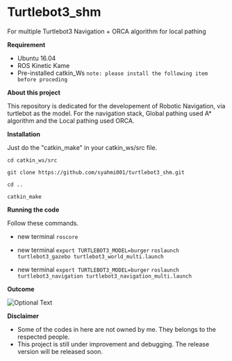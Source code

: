 # Turtlebot3_shm
For multiple Turtlebot3 Navigation + ORCA algorithm for local pathing

**Requirement**


- Ubuntu 16.04
- ROS Kinetic Kame
- Pre-installed catkin_Ws
`note: please install the following item before proceding`

**About this project**


This repository is dedicated for the developement of Robotic Navigation, via turtlebot as the model.
For the navigation stack, Global pathing used A* algorithm and the Local pathing used ORCA.

**Installation**


Just do the "catkin_make" in your catkin_ws/src file.

`cd catkin_ws/src`

`git clone https://github.com/syahmi001/turtlebot3_shm.git`

`cd ..`

`catkin_make`

**Running the code**


Follow these commands.

- new terminal
`roscore`

- new terminal
`export TURTLEBOT3_MODEL=burger`
`roslaunch turtlebot3_gazebo turtlebot3_world_multi.launch`

- new terminal
`export TURTLEBOT3_MODEL=burger`
`roslaunch turtlebot3_navigation turtlebot3_navigation_multi.launch`

**Outcome**


![Optional Text](../master/figures/s1.gif)




**Disclaimer**

- Some of the codes in here are not owned by me. They belongs to the respected people.
- This project is still under improvement and debugging. The release version will be released soon.
